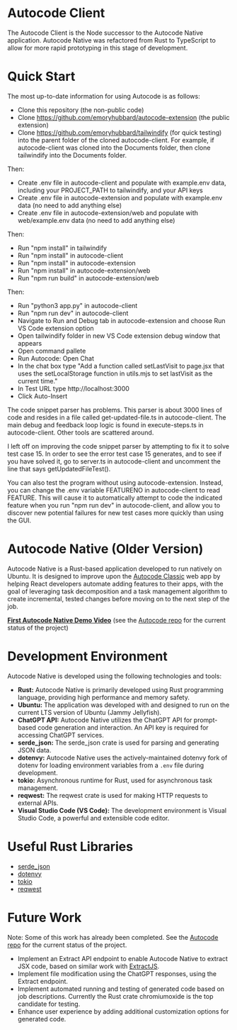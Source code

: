 # Autocode Client

The Autocode Client is the Node successor to the Autocode Native application. Autocode Native was refactored from Rust to TypeScript to allow for more rapid prototyping in this stage of development.

# Quick Start

The most up-to-date information for using Autocode is as follows:

- Clone this repository (the non-public code)
- Clone https://github.com/emoryhubbard/autocode-extension (the public extension)
- Clone https://github.com/emoryhubbard/tailwindify (for quick testing) into the parent folder of the cloned autocode-client. For example, if autocode-client was cloned into the Documents folder, then clone tailwindify into the Documents folder.

Then:
- Create .env file in autocode-client and populate with example.env data, including your PROJECT_PATH to tailwindify, and your API keys
- Create .env file in autocode-extension and populate with example.env data (no need to add anything else)
- Create .env file in autocode-extension/web and populate with web/example.env data (no need to add anything else)

Then:
- Run "npm install" in tailwindify
- Run "npm install" in autocode-client
- Run "npm install" in autocode-extension
- Run "npm install" in autocode-extension/web
- Run "npm run build" in autocode-extension/web

Then:
- Run "python3 app.py" in autocode-client
- Run "npm run dev" in autocode-client
- Navigate to Run and Debug tab in autocode-extension and choose Run VS Code extension option
- Open tailwindify folder in new VS Code extension debug window that appears
- Open command pallete
- Run Autocode: Open Chat
- In the chat box type "Add a function called setLastVisit to page.jsx that uses the setLocalStorage function in utils.mjs to set lastVisit as the current time."
- In Test URL type http://localhost:3000
- Click Auto-Insert

The code snippet parser has problems. This parser is about 3000 lines of code and resides in a file called get-updated-file.ts in autocode-client. The main debug and feedback loop logic is found in execute-steps.ts in autocode-client. Other tools are scattered around.

I left off on improving the code snippet parser by attempting to fix it to solve test case 15. In order to see the error test case 15 generates, and to see if you have solved it, go to server.ts in autocode-client and uncomment the line that says getUpdatedFileTest().

You can also test the program without using autocode-extension. Instead, you can change the .env variable FEATURENO in autocode-client to read FEATURE. This will cause it to automatically attempt to code the indicated feature when you run "npm run dev" in autocode-client, and allow you to discover new potential failures for new test cases more quickly than using the GUI.

# Autocode Native (Older Version)

Autocode Native is a Rust-based application developed to run natively on Ubuntu. It is designed to improve upon the [Autocode Classic](https://github.com/emoryhubbard/Autocode?tab=readme-ov-file#autocode-classic) web app by helping React developers automate adding features to their apps, with the goal of leveraging task decomposition and a task management algorithm to create incremental, tested changes before moving on to the next step of the job.

**[First Autocode Native Demo Video](https://youtu.be/eV3pdysg3aE)** (see the [Autocode repo](https://github.com/emoryhubbard/Autocode) for the current status of the project)

# Development Environment

Autocode Native is developed using the following technologies and tools:

- **Rust:** Autocode Native is primarily developed using Rust programming language, providing high performance and memory safety.
- **Ubuntu:** The application was developed with and designed to run on the current LTS version of Ubuntu (Jammy Jellyfish).
- **ChatGPT API:** Autocode Native utilizes the ChatGPT API for prompt-based code generation and interaction. An API key is required for accessing ChatGPT services.
- **serde_json:** The serde_json crate is used for parsing and generating JSON data.
- **dotenvy:** Autocode Native uses the actively-maintained dotenvy fork of dotenv for loading environment variables from a `.env` file during development.
- **tokio:** Asynchronous runtime for Rust, used for asynchronous task management.
- **reqwest:** The reqwest crate is used for making HTTP requests to external APIs.
- **Visual Studio Code (VS Code):** The development environment is Visual Studio Code, a powerful and extensible code editor.

# Useful Rust Libraries

- [serde_json](https://crates.io/crates/serde_json)
- [dotenvy](https://crates.io/crates/dotenvy)
- [tokio](https://crates.io/crates/tokio)
- [reqwest](https://crates.io/crates/reqwest)

# Future Work

Note: Some of this work has already been completed. See the [Autocode repo](https://github.com/emoryhubbard/Autocode) for the current status of the project.

- Implement an Extract API endpoint to enable Autocode Native to extract JSX code, based on similar work with [ExtractJS](https://github.com/emoryhubbard/ExtractJS).
- Implement file modification using the ChatGPT responses, using the Extract endpoint.
- Implement automated running and testing of generated code based on job descriptions. Currently the Rust crate chromiumoxide is the top candidate for testing.
- Enhance user experience by adding additional customization options for generated code.

